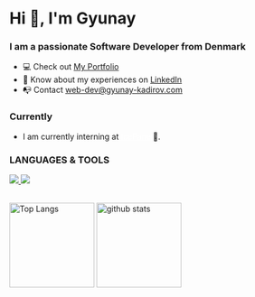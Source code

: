 <h1 align="left">Hi 👋, I'm Gyunay</h1>
<h3 align="left">I am a passionate Software Developer from Denmark</h3>

<ul>
  <li>💻 Check out <a href="https://gyunay-kadirov.com/">My Portfolio</a></li>
  <li>📄 Know about my experiences on <a href="https://www.linkedin.com/in/gyunayK" target="blank">LinkedIn</a></li>
  <li>📭 Contact <a href="mailto:web-dev@gyunay-kadirov.com">web-dev@gyunay-kadirov.com</a></li>
</ul>

<!--- What I'm Doing Currently --->
<h3 align="left">Currently</h3>
<ul>
  <li>I am currently interning at <a href="https://www.icepanel.io" style="color: #FFFFFF; text-decoration: underline;">IcePanel</a>🧊.</li>
</ul>

<!--- Skills --->
<h3 align="left">LANGUAGES & TOOLS</h3>
<a href="https://skillicons.dev">
 <img src="https://skillicons.dev/icons?i=react,redux,ts,js,nextjs,nodejs,express,mongodb,docker,mysql,php,graphql" />
<img src="https://skillicons.dev/icons?i=aws,jenkins,materialui,styledcomponents,tailwind,sass,bootstrap,html,css,vercel,git,vue" />
</a>
<br>
<br>

<!--- Status & Language --->
<p align="left">
  <img alt="Top Langs" height="150px" src="https://github-readme-stats-tawny-six-61.vercel.app/api?username=gyunayK&show_icons=true&theme=radical" />
  <img alt="github stats" height="150px" src="https://github-readme-stats-tawny-six-61.vercel.app/api/top-langs/?username=gyunayK&layout=compact&theme=omni" />
</p>
